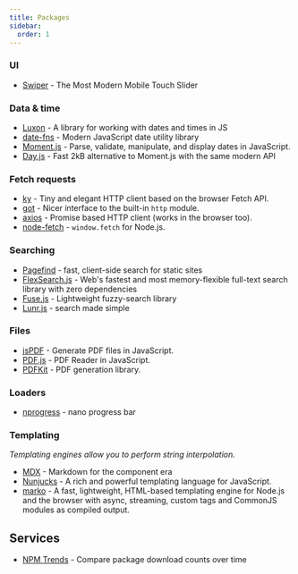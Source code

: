 ```yaml
---
title: Packages
sidebar:
  order: 1
---
```


### UI

- [Swiper](https://swiperjs.com/) - The Most Modern Mobile Touch Slider

### Data & time

- [Luxon](https://moment.github.io/luxon/) - A library for working with dates and times in JS
- [date-fns](https://date-fns.org/) - Modern JavaScript date utility library
- [Moment.js](https://momentjs.com/) - Parse, validate, manipulate, and display dates in JavaScript.
- [Day.js](https://day.js.org/) - Fast 2kB alternative to Moment.js with the same modern API

### Fetch requests

- [ky](https://github.com/sindresorhus/ky) - Tiny and elegant HTTP client based on the browser Fetch API.
- [got](https://github.com/sindresorhus/got) - Nicer interface to the built-in `http` module.
- [axios](https://github.com/axios/axios) - Promise based HTTP client (works in the browser too).
- [node-fetch](https://github.com/node-fetch/node-fetch) - `window.fetch` for Node.js.

### Searching

- [Pagefind](https://pagefind.app/) - fast, client-side search for static sites
- [FlexSearch.js](https://github.com/nextapps-de/flexsearch) - Web's fastest and most memory-flexible full-text search library with zero dependencies
- [Fuse.js](https://fusejs.io/) - Lightweight fuzzy-search library
- [Lunr.js](https://lunrjs.com/) - search made simple

### Files

- [jsPDF](https://github.com/parallax/jsPDF) - Generate PDF files in JavaScript.
- [PDF.js](https://github.com/mozilla/pdf.js) - PDF Reader in JavaScript.
- [PDFKit](https://github.com/foliojs/pdfkit) - PDF generation library.

### Loaders

- [nprogress](https://ricostacruz.com/nprogress/) - nano progress bar

### Templating

_Templating engines allow you to perform string interpolation._

- [MDX](https://mdxjs.com/) - Markdown for the component era
- [Nunjucks](https://mozilla.github.io/nunjucks/) - A rich and powerful templating language for JavaScript.
- [marko](https://github.com/marko-js/marko) - A fast, lightweight, HTML-based templating engine for Node.js and the browser with async, streaming, custom tags and CommonJS modules as compiled output.

## Services

- [NPM Trends](https://www.npmtrends.com/) - Compare package download counts over time
